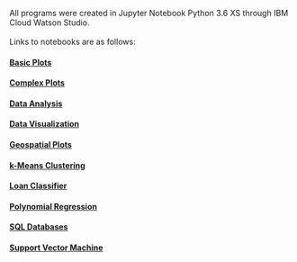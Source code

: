 All programs were created in Jupyter Notebook Python 3.6 XS through IBM Cloud Watson Studio. 
<br><br> Links to notebooks are as follows:
#### [Basic Plots](https://dataplatform.cloud.ibm.com/analytics/notebooks/v2/4ab00a5a-8266-4fdb-aef6-6834246ac139/view?access_token=e2ba521fc4a6586058d4e1d99e28790e57ed6db36749191b9c83c0c9e506b568)
#### [Complex Plots](https://dataplatform.cloud.ibm.com/analytics/notebooks/v2/646e7bf8-ebd6-4da4-a4e4-2ecb60f93546/view?access_token=b52717c0991e62792e64a33192261840e2584d3e337f357ef7fdb8b25a7dc3be)
#### [Data Analysis](https://dataplatform.cloud.ibm.com/analytics/notebooks/v2/920afbe5-0087-464d-a434-10967fc70f10/view?access_token=66afdbc2bd06d78844ded6901748f423e7a66535ec40537cded22f9802c40f5a)
#### [Data Visualization](https://dataplatform.cloud.ibm.com/analytics/notebooks/v2/0d0ee537-6729-4ecd-bd5d-e5c0a8a6c8b5/view?access_token=23577ca50c328f540199b8bce15728d3434b91a4f7c6b4651d60eccb1d5a44ba)
#### [Geospatial Plots](https://dataplatform.cloud.ibm.com/analytics/notebooks/v2/75582bb5-2057-4a51-be43-a13e318f8047/view?access_token=50d8246d3441b5ab3d4c5464203a5087a07ae41690f783f4acf9272029504b01)
#### [k-Means Clustering](https://dataplatform.cloud.ibm.com/analytics/notebooks/v2/28215d83-af5d-4d56-bb5c-45b3aaeb6c61/view?access_token=48a44370d1ab28e2030af380a5ab69b51691ea9d774e27c4e30f4bbe0b41727d)
#### [Loan Classifier](https://dataplatform.cloud.ibm.com/analytics/notebooks/v2/d414057f-4af2-4aff-8a73-ab28784fd3e4/view?access_token=f183dfd254ba381e28a0cae11ce2ef1216385efdaee963a487505901e1b0009b)
#### [Polynomial Regression](https://dataplatform.cloud.ibm.com/analytics/notebooks/v2/b897e417-e364-4b32-89c3-059ee2b27f8e/view?access_token=2b4c2ac9de3ee956e6a1fed230c1f3bff79c4d5b7954e3c548887bdb1d3d1a11)
#### [SQL Databases](https://dataplatform.cloud.ibm.com/analytics/notebooks/v2/0fbdf1dc-1bfa-4cc3-b093-3a968c8e323f/view?access_token=d8a083af54308b81222ccc9186e81a74c6c84143d732456dee22f3331ed6652c)
#### [Support Vector Machine](https://dataplatform.cloud.ibm.com/analytics/notebooks/v2/31c29d32-ce25-49b1-a2be-fe6a214317ba/view?access_token=caa0e0ee9ce7535345b81e0a061e2f2d153072107acca6e5bff1be05101977ef)

